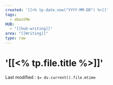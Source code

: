 ```yaml
---
created: '[[<% tp.date.now("YYYY-MM-DD") %>]]'
tags:
  - aboutMe
HUB:
  - "[[hub-writing]]"
area: "[[Writing]]"
type: raw
---
```



# '[[<% tp.file.title %>]]'


Last modified : `$= dv.current().file.mtime`